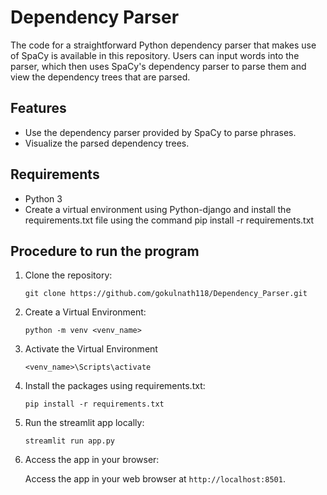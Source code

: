 # Dependency Parser

The code for a straightforward Python dependency parser that makes use of SpaCy is available in this repository. Users can input words into the parser, which then uses SpaCy's dependency parser to parse them and view the dependency trees that are parsed.

## Features

- Use the dependency parser provided by SpaCy to parse phrases.
- Visualize the parsed dependency trees.

## Requirements

- Python 3
- Create a virtual environment using Python-django and install the requirements.txt file using the command pip install -r requirements.txt

## Procedure to run the program

1. Clone the repository:

    ```Terminal
    git clone https://github.com/gokulnath118/Dependency_Parser.git

2. Create a Virtual Environment:

    ```Terminal
    python -m venv <venv_name>

3. Activate the Virtual Environment
    ```Terminal
    <venv_name>\Scripts\activate

4. Install the packages using requirements.txt:

    ```Terminal
    pip install -r requirements.txt

5. Run the streamlit app locally:

    ```Terminal
    streamlit run app.py

6. Access the app in your browser:

    Access the app in your web browser at `http://localhost:8501`.
